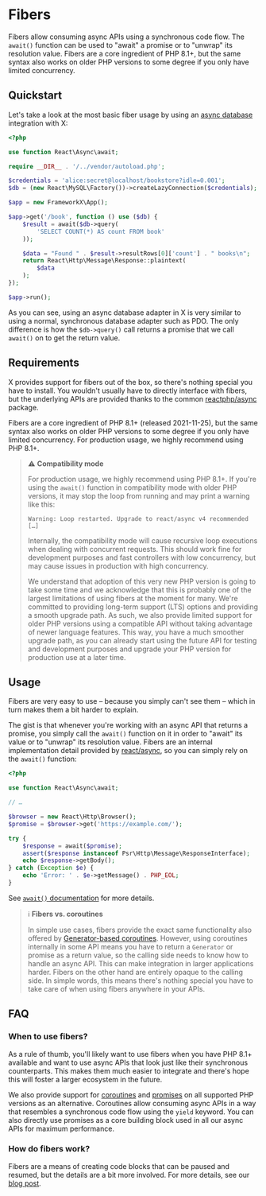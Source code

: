 # Fibers

Fibers allow consuming async APIs using a synchronous code flow. The `await()`
function can be used to "await" a promise or to "unwrap" its resolution value.
Fibers are a core ingredient of PHP 8.1+, but the same syntax also works on
older PHP versions to some degree if you only have limited concurrency.

## Quickstart

Let's take a look at the most basic fiber usage by using an
[async database](../integrations/database.md) integration with X:

```php title="public/index.php"
<?php

use function React\Async\await;

require __DIR__ . '/../vendor/autoload.php';

$credentials = 'alice:secret@localhost/bookstore?idle=0.001';
$db = (new React\MySQL\Factory())->createLazyConnection($credentials);

$app = new FrameworkX\App();

$app->get('/book', function () use ($db) {
    $result = await($db->query(
        'SELECT COUNT(*) AS count FROM book'
    ));

    $data = "Found " . $result->resultRows[0]['count'] . " books\n";
    return React\Http\Message\Response::plaintext(
        $data
    );
});

$app->run();
```

As you can see, using an async database adapter in X is very similar to using
a normal, synchronous database adapter such as PDO. The only difference is how
the `$db->query()` call returns a promise that we call `await()` on to get the
return value.

## Requirements

X provides support for fibers out of the box, so there's nothing special you
have to install. You wouldn't usually have to directly interface with fibers,
but the underlying APIs are provided thanks to the common
[reactphp/async](https://github.com/reactphp/async) package.

Fibers are a core ingredient of PHP 8.1+ (released 2021-11-25), but the same
syntax also works on older PHP versions to some degree if you only have limited
concurrency. For production usage, we highly recommend using PHP 8.1+.

> ⚠️ **Compatibility mode**
>
> For production usage, we highly recommend using PHP 8.1+. If you're using the
> `await()` function in compatibility mode with older PHP versions, it may stop
> the loop from running and may print a warning like this:
>
> ```
> Warning: Loop restarted. Upgrade to react/async v4 recommended […]
> ```
>
> Internally, the compatibility mode will cause recursive loop executions when
> dealing with concurrent requests. This should work fine for development
> purposes and fast controllers with low concurrency, but may cause issues in
> production with high concurrency.
>
> We understand that adoption of this very new PHP version is going to take some
> time and we acknowledge that this is probably one of the largest limitations
> of using fibers at the moment for many. We're committed to providing long-term
> support (LTS) options and providing a smooth upgrade path. As such, we also
> provide limited support for older PHP versions using a compatible API without
> taking advantage of newer language features. This way, you have a much
> smoother upgrade path, as you can already start using the future API for
> testing and development purposes and upgrade your PHP version for production
> use at a later time.

## Usage

Fibers are very easy to use – because you simply can't see them – which in turn
makes them a bit harder to explain.

The gist is that whenever you're working with an async API that returns a
promise, you simply call the `await()` function on it in order to "await" its
value or to "unwrap" its resolution value. Fibers are an internal implementation
detail provided by [react/async](https://github.com/reactphp/async), so you
can simply rely on the `await()` function:

```php
<?php

use function React\Async\await;

// …

$browser = new React\Http\Browser();
$promise = $browser->get('https://example.com/');

try {
    $response = await($promise);
    assert($response instanceof Psr\Http\Message\ResponseInterface);
    echo $response->getBody();
} catch (Exception $e) {
    echo 'Error: ' . $e->getMessage() . PHP_EOL;
}
```

See [`await()` documentation](https://github.com/reactphp/async#await) for more
details.

> ℹ️ **Fibers vs. coroutines**
>
> In simple use cases, fibers provide the exact same functionality also offered
> by [Generator-based coroutines](coroutines.md). However, using coroutines
> internally in some API means you have to return a `Generator` or promise as a
> return value, so the calling side needs to know how to handle an async API.
> This can make integration in larger applications harder. Fibers on the other
> hand are entirely opaque to the calling side. In simple words, this means
> there's nothing special you have to take care of when using fibers anywhere
> in your APIs.

## FAQ

### When to use fibers?

As a rule of thumb, you'll likely want to use fibers when you have PHP 8.1+
available and want to use async APIs that look just like their synchronous
counterparts. This makes them much easier to integrate and there's hope this
will foster a larger ecosystem in the future.

We also provide support for [coroutines](coroutines.md) and
[promises](promises.md) on all supported PHP versions as an alternative.
Coroutines allow consuming async APIs in a way that resembles a synchronous
code flow using the `yield` keyword. You can also directly use promises as a
core building block used in all our async APIs for maximum performance.

### How do fibers work?

Fibers are a means of creating code blocks that can be paused and resumed, but
the details are a bit more involved. For more details, see our
[blog post](https://clue.engineering/2021/fibers-in-php).
